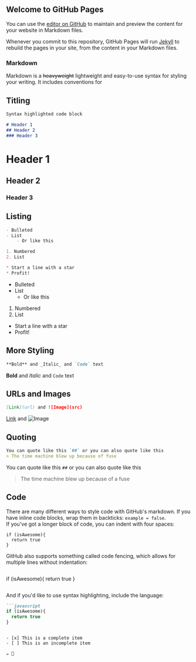 ## Welcome to GitHub Pages

You can use the [editor on GitHub](https://github.com/ncont021/GitHubFundamentals/edit/gh-pages/index.md) to maintain and preview the content for your website in Markdown files.

Whenever you commit to this repository, GitHub Pages will run [Jekyll](https://jekyllrb.com/) to rebuild the pages in your site, from the content in your Markdown files.

### Markdown

Markdown is a ~~heavyweight~~ lightweight and easy-to-use syntax for styling your writing. It includes conventions for

## Titling 
```markdown
Syntax highlighted code block

# Header 1
## Header 2
### Header 3
```
# Header 1
## Header 2
### Header 3

### 

## Listing
```markdown
- Bulleted
- List
    - Or like this

1. Numbered
2. List

* Start a line with a star
* Profit!
```
- Bulleted
- List
    - Or like this

1. Numbered
2. List

* Start a line with a star
* Profit!

## More Styling 
```Markdown
**Bold** and _Italic_ and `Code` text
```
**Bold** and _Italic_ and `Code` text

## URLs and Images
```Markdown
[Link](url) and ![Image](src)
```
[Link](https://github.githubassets.com/images/modules/profile/profile-first-pr-dark.svg) and ![Image](https://github.githubassets.com/images/modules/profile/profile-first-pr-dark.svg)

## Quoting
```Markdown
You can quote like this `##` or you can also quote like this 
> The time machine blew up because of fuse
```
You can quote like this `##` or you can also quote like this 
> The time machine blew up because of a fuse


## Code 
There are many different ways to style code with GitHub's markdown. If you have inline code blocks, wrap them in backticks: 
`example = false`.  
If you've got a longer block of code, you can indent with four spaces:

    if (isAwesome){
      return true
    }

GitHub also supports something called code fencing, which allows for multiple lines without indentation:
```Markdown
```
if (isAwesome){
  return true
}
```
```

And if you'd like to use syntax highlighting, include the language:
```Markdown
```javascript
if (isAwesome){
  return true
}
```
```

- [x] This is a complete item
- [ ] This is an incomplete item

☕ 🌾

